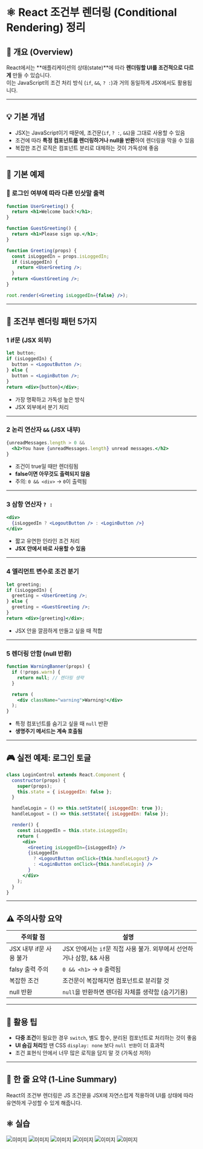 # ⚛️ React 조건부 렌더링 (Conditional Rendering) 정리

## 📌 개요 (Overview)

React에서는 **애플리케이션의 상태(state)**에 따라 **렌더링할 UI를 조건적으로 다르게** 만들 수 있습니다.  
이는 JavaScript의 조건 처리 방식 (`if`, `&&`, `? :`)과 거의 동일하게 JSX에서도 활용됩니다.

---

## 💡 기본 개념

- JSX는 JavaScript이기 때문에, 조건문(`if`, `? :`, `&&`)을 그대로 사용할 수 있음
- 조건에 따라 **특정 컴포넌트를 렌더링하거나 null을 반환**하여 렌더링을 막을 수 있음
- 복잡한 조건 로직은 컴포넌트 분리로 대체하는 것이 가독성에 좋음

---

## 🧪 기본 예제

### 👤 로그인 여부에 따라 다른 인삿말 출력

```jsx
function UserGreeting() {
  return <h1>Welcome back!</h1>;
}

function GuestGreeting() {
  return <h1>Please sign up.</h1>;
}

function Greeting(props) {
  const isLoggedIn = props.isLoggedIn;
  if (isLoggedIn) {
    return <UserGreeting />;
  }
  return <GuestGreeting />;
}

root.render(<Greeting isLoggedIn={false} />);
```

---

## 🧱 조건부 렌더링 패턴 5가지

### 1 if문 (JSX 외부)

```jsx
let button;
if (isLoggedIn) {
  button = <LogoutButton />;
} else {
  button = <LoginButton />;
}
return <div>{button}</div>;
```

- 가장 명확하고 가독성 높은 방식  
- JSX 외부에서 분기 처리

---

### 2 논리 연산자 `&&` (JSX 내부)

```jsx
{unreadMessages.length > 0 &&
  <h2>You have {unreadMessages.length} unread messages.</h2>
}
```

- 조건이 true일 때만 렌더링됨
- **false이면 아무것도 출력되지 않음**
- 주의: `0 && <div>` → `0`이 출력됨

---

### 3 삼항 연산자 `? :`

```jsx
<div>
  {isLoggedIn ? <LogoutButton /> : <LoginButton />}
</div>
```

- 짧고 유연한 인라인 조건 처리  
- **JSX 안에서 바로 사용할 수 있음**

---

### 4 엘리먼트 변수로 조건 분기

```jsx
let greeting;
if (isLoggedIn) {
  greeting = <UserGreeting />;
} else {
  greeting = <GuestGreeting />;
}
return <div>{greeting}</div>;
```

- JSX 안을 깔끔하게 만들고 싶을 때 적합

---

### 5 렌더링 안함 (null 반환)

```jsx
function WarningBanner(props) {
  if (!props.warn) {
    return null; // 렌더링 생략
  }

  return (
    <div className="warning">Warning!</div>
  );
}
```

- 특정 컴포넌트를 숨기고 싶을 때 `null` 반환
- **생명주기 메서드는 계속 호출됨**

---

## 🎮 실전 예제: 로그인 토글

```jsx
class LoginControl extends React.Component {
  constructor(props) {
    super(props);
    this.state = { isLoggedIn: false };
  }

  handleLogin = () => this.setState({ isLoggedIn: true });
  handleLogout = () => this.setState({ isLoggedIn: false });

  render() {
    const isLoggedIn = this.state.isLoggedIn;
    return (
      <div>
        <Greeting isLoggedIn={isLoggedIn} />
        {isLoggedIn
          ? <LogoutButton onClick={this.handleLogout} />
          : <LoginButton onClick={this.handleLogin} />
        }
      </div>
    );
  }
}
```

---

## ⚠️ 주의사항 요약

| 주의할 점 | 설명 |
|-----------|------|
| JSX 내부 if문 사용 불가 | JSX 안에서는 `if`문 직접 사용 불가. 외부에서 선언하거나 삼항, && 사용 |
| falsy 출력 주의 | `0 && <h1>` → `0` 출력됨 |
| 복잡한 조건 | 조건문이 복잡해지면 컴포넌트로 분리할 것 |
| null 반환 | `null`을 반환하면 렌더링 자체를 생략함 (숨기기용)

---

## 🔧 활용 팁

- **다중 조건**이 필요한 경우 `switch`, 별도 함수, 분리된 컴포넌트로 처리하는 것이 좋음
- **UI 숨김 처리**할 땐 CSS `display: none` 보다 `null 반환`이 더 효과적
- 조건 표현식 안에서 너무 많은 로직을 담지 말 것 (가독성 저하)

---

## 📃 한 줄 요약 (1-Line Summary)

React의 조건부 렌더링은 JS 조건문을 JSX에 자연스럽게 적용하여 UI를 상태에 따라 유연하게 구성할 수 있게 해줍니다.

## ⚛️ 실습

![이미지](./0.png)
![이미지](./1.png)
![이미지](./2.png)
![이미지](./3.png)
![이미지](./4.png)
![이미지](./5.png)